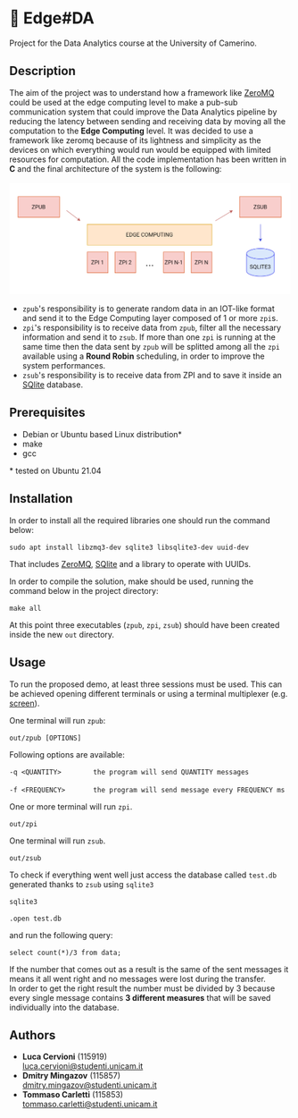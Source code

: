 # :page_facing_up: Edge#DA
Project for the Data Analytics course at the University of Camerino.

## Description
The aim of the project was to understand how a framework like [ZeroMQ](https://zeromq.org) could be used at the edge computing level to make a pub-sub communication system that could improve the Data Analytics pipeline by reducing the latency between sending and receiving data by moving all the computation to the **Edge Computing** level. It was decided to use a framework like zeromq because of its lightness and simplicity as the devices on which everything would run would be equipped with limited resources for computation.
All the code implementation has been written in **C** and the final architecture of the system is the following:
<br><br>
![](presentation/diagram.png)
- `zpub`'s responsibility is to generate random data in an IOT-like format and send it to the Edge Computing layer composed of 1 or more `zpi`s.
- `zpi`'s responsibility is to receive data from `zpub`, filter all the necessary information and send it to `zsub`. If more than one `zpi` is running at
the same time then the data sent by `zpub` will be splitted among all the `zpi` available using a **Round Robin** scheduling, in order to improve the
system performances.
- `zsub`'s responsibility is to receive data from ZPI and to save it inside an [SQlite](https://sqlite.) database.

## Prerequisites
- Debian or Ubuntu based Linux distribution*
- make
- gcc

\* tested on Ubuntu 21.04
## Installation
In order to install all the required libraries one should run the command below:

```
sudo apt install libzmq3-dev sqlite3 libsqlite3-dev uuid-dev
```
That includes [ZeroMQ](https://zeromq.org), [SQlite](https://sqlite.) and a library to operate with UUIDs.

In order to compile the solution, make should be used, running the command below in the project directory:
```
make all
```
At this point three executables (`zpub`, `zpi`, `zsub`) should have been created inside the new `out` directory.
## Usage

To run the proposed demo, at least three sessions must be used. This can be achieved opening different terminals or using a terminal multiplexer (e.g. [screen](https://www.gnu.org/software/screen/)).

One terminal will run `zpub`:
```
out/zpub [OPTIONS]
```
Following options are available:
```
-q <QUANTITY>        the program will send QUANTITY messages

-f <FREQUENCY>       the program will send message every FREQUENCY ms
```
One or more terminal will run `zpi`.
```
out/zpi
```
One terminal will run `zsub`.
```
out/zsub
```
To check if everything went well just access the database called `test.db` generated thanks to `zsub` using `sqlite3`
```
sqlite3
```
```
.open test.db
```
and run the following query:
```
select count(*)/3 from data;
```
If the number that comes out as a result is the same of the sent messages it means it all went right and no messages were lost during the transfer. <br>
In order to get the right result the number must be divided by 3 because every single message contains **3 different measures** that will be saved individually into the database.
## Authors
- **Luca Cervioni** (115919) \
luca.cervioni@studenti.unicam.it
- **Dmitry Mingazov** (115857) \
dmitry.mingazov@studenti.unicam.it
- **Tommaso Carletti** (115853) \
tommaso.carletti@studenti.unicam.it
